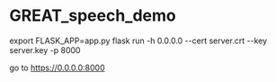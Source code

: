 # GREAT_speech_demo

export FLASK_APP=app.py
flask run -h 0.0.0.0 --cert server.crt --key server.key -p 8000

go to https://0.0.0.0:8000